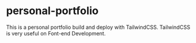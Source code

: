 # personal-portfolio
This is a personal portfolio build and deploy with TailwindCSS.
TailwindCSS is very useful on Font-end Development.
